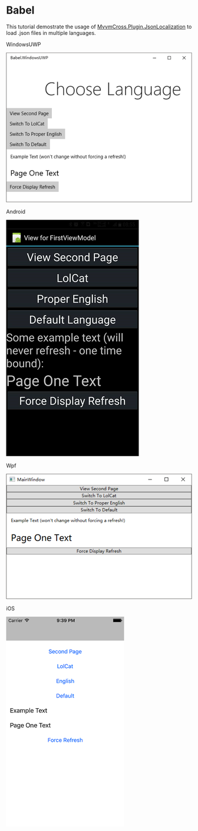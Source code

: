 Babel
============

This tutorial demostrate the usage of [MvvmCross.Plugin.JsonLocalization](https://www.nuget.org/packages/MvvmCross.Plugin.JsonLocalization/) to load .json files in multiple languages.

WindowsUWP

![Babel WindowsUWP](WindowsUWP.PNG "WindowsUWP")


Android

![Babel Android](Android.png "Android")

Wpf

![Babel Wpf](Wpf.PNG "Wpf")

iOS

![Babel iOS](iOS.png "iOS")
